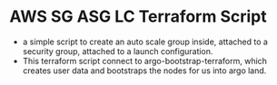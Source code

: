 # AWS SG ASG LC Terraform Script

- a simple script to create an auto scale group inside, attached to a security group, attached to a launch configuration.
- This terraform script connect to argo-bootstrap-terraform, which creates user data and bootstraps the nodes for us into argo land.
